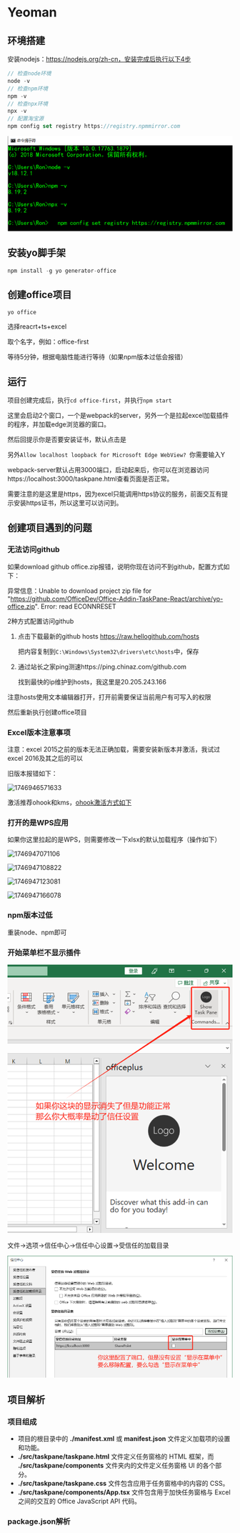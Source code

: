 # Yeoman

## 环境搭建

安装nodejs：https://nodejs.org/zh-cn，安装完成后执行以下4步

```js
// 检查node环境
node -v
// 检查npm环境
npm -v
// 检查npx环境
npx -v
// 配置淘宝源
npm config set registry https://registry.npmmirror.com
```

![1743219103888](./add-ins.assets/1743219103888.png)



## 安装yo脚手架

```javascript
npm install -g yo generator-office
```

## 创建office项目

```
yo office
```

选择reacrt+ts+excel

取个名字，例如：office-first

等待5分钟，根据电脑性能进行等待（如果npm版本过低会报错）



## 运行

项目创建完成后，执行`cd office-first`，并执行`npm start`

这里会启动2个窗口，一个是webpack的server，另外一个是拉起excel加载插件的程序，并加载edge浏览器的窗口。

然后回提示你是否要安装证书，默认点击是

另外`Allow localhost loopback for Microsoft Edge WebView? `你需要输入Y

webpack-server默认占用3000端口，启动起来后，你可以在浏览器访问https://localhost:3000/taskpane.html查看页面是否正常。

需要注意的是这里是https，因为excel只能调用https协议的服务，前面交互有提示安装https证书，所以这里可以访问到。



## 创建项目遇到的问题

### 无法访问github

如果download github office.zip报错，说明你现在访问不到github，配置方式如下：

异常信息：Unable to download project zip file for "https://github.com/OfficeDev/Office-Addin-TaskPane-React/archive/yo-office.zip".
Error: read ECONNRESET

2种方式配置访问github

1. 点击下载最新的github hosts <https://raw.hellogithub.com/hosts> 

   把内容复制到`C:\Windows\System32\drivers\etc\hosts`中，保存

2. 通过站长之家ping测速https://ping.chinaz.com/github.com

   找到最快的ip维护到hosts，我这里是20.205.243.166

注意hosts使用文本编辑器打开，打开前需要保证当前用户有可写入的权限

然后重新执行创建office项目

### Excel版本注意事项

注意：excel 2015之前的版本无法正确加载，需要安装新版本并激活，我试过excel 2016及其之后的可以

旧版本报错如下：

![1746946571633](F:/ai/add-ins/add-ins.assets/1746946571633.png)

激活推荐ohook和kms，[ohook激活方式如下](https://www.cnblogs.com/fanqisoft/p/18503682)

### 打开的是WPS应用

如果你这里拉起的是WPS，则需要修改一下xlsx的默认加载程序（操作如下）

![1746947071106](F:/ai/add-ins/add-ins.assets/1746947071106.png)

![1746947108822](F:/ai/add-ins/add-ins.assets/1746947108822.png)

![1746947123081](F:/ai/add-ins/add-ins.assets/1746947123081.png)

![1746947166078](F:/ai/add-ins/add-ins.assets/1746947166078.png)



### npm版本过低

重装node、npm即可



### 开始菜单栏不显示插件

![1746954098269](./add-ins.assets/1746954098269.png)

文件->选项->信任中心->信任中心设置->受信任的加载目录

![1746954213986](./add-ins.assets/1746954213986.png)



## 项目解析

### 项目组成

- 项目的根目录中的 **./manifest.xml** 或 **manifest.json** 文件定义加载项的设置和功能。
- **./src/taskpane/taskpane.html** 文件定义任务窗格的 HTML 框架，而 **./src/taskpane/components** 文件夹内的文件定义任务窗格 UI 的各个部分。
- **./src/taskpane/taskpane.css** 文件包含应用于任务窗格中的内容的 CSS。
- **./src/taskpane/components/App.tsx** 文件包含用于加快任务窗格与 Excel 之间的交互的 Office JavaScript API 代码。

### package.json解析



